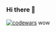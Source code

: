 ### Hi there 👋

[![codewars](https://www.codewars.com/users/artkeksss/badges/small)](https://www.codewars.com/users/artkeksss)
wow